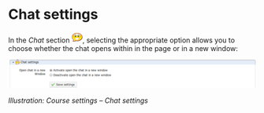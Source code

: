 # Chat settings

In the _Chat_ section ![](../../.gitbook/assets/graphics326.png), selecting the appropriate option allows you to choose whether the chat opens within in the page or in a new window:

![](../../.gitbook/assets/images245.png)

_Illustration: Course settings – Chat settings_

